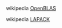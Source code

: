 wikipedia [OpenBLAS](https://en.wikipedia.org/wiki/OpenBLAS)

wikipedia [LAPACK](https://en.wikipedia.org/wiki/LAPACK)